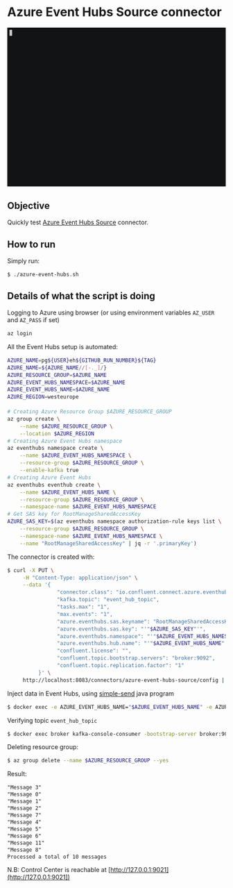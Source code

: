 # Azure Event Hubs Source connector

![asciinema](https://github.com/vdesabou/gifs/blob/master/connect/connect-azure-event-hubs-source/asciinema.gif?raw=true)

## Objective

Quickly test [Azure Event Hubs Source](https://docs.confluent.io/current/connect/kafka-connect-azure-event-hubs/index.html#az-event-hubs-source-connector-for-cp) connector.


## How to run

Simply run:

```
$ ./azure-event-hubs.sh
```

## Details of what the script is doing

Logging to Azure using browser (or using environment variables `AZ_USER` and `AZ_PASS` if set)

```bash
az login
```

All the Event Hubs setup is automated:

```bash
AZURE_NAME=pg${USER}eh${GITHUB_RUN_NUMBER}${TAG}
AZURE_NAME=${AZURE_NAME//[-._]/}
AZURE_RESOURCE_GROUP=$AZURE_NAME
AZURE_EVENT_HUBS_NAMESPACE=$AZURE_NAME
AZURE_EVENT_HUBS_NAME=$AZURE_NAME
AZURE_REGION=westeurope

# Creating Azure Resource Group $AZURE_RESOURCE_GROUP
az group create \
    --name $AZURE_RESOURCE_GROUP \
    --location $AZURE_REGION
# Creating Azure Event Hubs namespace
az eventhubs namespace create \
    --name $AZURE_EVENT_HUBS_NAMESPACE \
    --resource-group $AZURE_RESOURCE_GROUP \
    --enable-kafka true
# Creating Azure Event Hubs
az eventhubs eventhub create \
    --name $AZURE_EVENT_HUBS_NAME \
    --resource-group $AZURE_RESOURCE_GROUP \
    --namespace-name $AZURE_EVENT_HUBS_NAMESPACE
# Get SAS key for RootManageSharedAccessKey
AZURE_SAS_KEY=$(az eventhubs namespace authorization-rule keys list \
    --resource-group $AZURE_RESOURCE_GROUP \
    --namespace-name $AZURE_EVENT_HUBS_NAMESPACE \
    --name "RootManageSharedAccessKey" | jq -r '.primaryKey')
```

The connector is created with:

```bash
$ curl -X PUT \
     -H "Content-Type: application/json" \
     --data '{
                "connector.class": "io.confluent.connect.azure.eventhubs.EventHubsSourceConnector",
                "kafka.topic": "event_hub_topic",
                "tasks.max": "1",
                "max.events": "1",
                "azure.eventhubs.sas.keyname": "RootManageSharedAccessKey",
                "azure.eventhubs.sas.key": "'"$AZURE_SAS_KEY"'",
                "azure.eventhubs.namespace": "'"$AZURE_EVENT_HUBS_NAMESPACE"'",
                "azure.eventhubs.hub.name": "'"$AZURE_EVENT_HUBS_NAME"'",
                "confluent.license": "",
                "confluent.topic.bootstrap.servers": "broker:9092",
                "confluent.topic.replication.factor": "1"
          }' \
     http://localhost:8083/connectors/azure-event-hubs-source/config | jq .
```

Inject data in Event Hubs, using [simple-send](https://github.com/Azure/azure-event-hubs/tree/master/samples/Java/Basic/SimpleSend) java program

```bash
$ docker exec -e AZURE_EVENT_HUBS_NAME="$AZURE_EVENT_HUBS_NAME" -e AZURE_EVENT_HUBS_NAMESPACE="$AZURE_EVENT_HUBS_NAMESPACE" -e AZURE_SAS_KEYNAME="RootManageSharedAccessKey" -e AZURE_SAS_KEY="$AZURE_SAS_KEY" simple-send bash -c "java -jar simplesend-1.0.0-jar-with-dependencies.jar"
```

Verifying topic `event_hub_topic`

```bash
$ docker exec broker kafka-console-consumer -bootstrap-server broker:9092 --topic event_hub_topic --from-beginning --max-messages 10
```

Deleting resource group:

```bash
$ az group delete --name $AZURE_RESOURCE_GROUP --yes
```

Result:

```
"Message 3"
"Message 0"
"Message 1"
"Message 2"
"Message 7"
"Message 4"
"Message 5"
"Message 6"
"Message 11"
"Message 8"
Processed a total of 10 messages
```

N.B: Control Center is reachable at [http://127.0.0.1:9021](http://127.0.0.1:9021])
